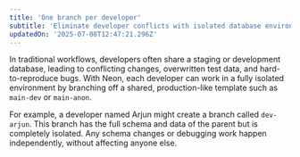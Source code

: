 ```yaml
---
title: 'One branch per developer'
subtitle: 'Eliminate developer conflicts with isolated database environments for each team member'
updatedOn: '2025-07-08T12:47:21.296Z'
---
```


In traditional workflows, developers often share a staging or development database, leading to conflicting changes, overwritten test data, and hard-to-reproduce bugs. With Neon, each developer can work in a fully isolated environment by branching off a shared, production-like template such as `main-dev` or `main-anon`.

For example, a developer named Arjun might create a branch called `dev-arjun`. This branch has the full schema and data of the parent but is completely isolated. Any schema changes or debugging work happen independently, without affecting anyone else.
